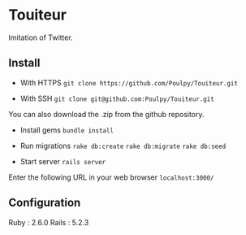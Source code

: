 # Touiteur

Imitation of Twitter.


## Install

* With HTTPS
`git clone https://github.com/Poulpy/Touiteur.git`

* With SSH
`git clone git@github.com:Poulpy/Touiteur.git`

You can also download the .zip from the github repository.




* Install gems
`bundle install`

* Run migrations
`rake db:create`
`rake db:migrate`
`rake db:seed`

* Start server
`rails server`

Enter the following URL in your web browser
`localhost:3000/`

## Configuration

Ruby  : 2.6.0
Rails : 5.2.3
